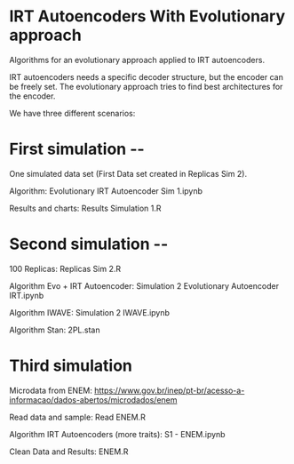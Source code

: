 # IRT Autoencoders With Evolutionary approach

Algorithms for an evolutionary approach applied to IRT autoencoders. 

IRT autoencoders needs a specific decoder structure, but the encoder can be freely set. The evolutionary approach tries to find best architectures for the encoder.

We have three different scenarios:

# First simulation -- 

One simulated data set (First Data set created in Replicas Sim 2). 

Algorithm: Evolutionary IRT Autoencoder Sim 1.ipynb

Results and charts: Results Simulation 1.R

# Second simulation --

100 Replicas: Replicas Sim 2.R

Algorithm Evo + IRT Autoencoder: Simulation 2 Evolutionary Autoencoder IRT.ipynb

Algorithm IWAVE: Simulation 2 IWAVE.ipynb

Algorithm Stan: 2PL.stan

# Third simulation

Microdata from ENEM: https://www.gov.br/inep/pt-br/acesso-a-informacao/dados-abertos/microdados/enem

Read data and sample: Read ENEM.R

Algorithm IRT Autoencoders (more traits): S1 - ENEM.ipynb

Clean Data and Results: ENEM.R
